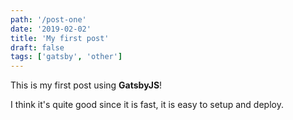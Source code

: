 ```yaml
---
path: '/post-one'
date: '2019-02-02'
title: 'My first post'
draft: false
tags: ['gatsby', 'other']
---
```


This is my first post using **GatsbyJS**!

I think it's quite good since it is fast, it is easy to setup and deploy.
